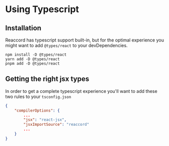 # Using Typescript

## Installation

Reaccord has typescript support built-in, but for the optimal experience you might want to add `@types/react` to your devDependencies.


```bash:no-line-numbers
npm install -D @types/react
yarn add -D @types/react
pnpm add -D @types/react
```

## Getting the right jsx types

In order to get a complete typescript experience you'll want to add these two rules to your `tsconfig.json`

```json
{
    "compilerOptions": {
        ...
        "jsx": "react-jsx",
        "jsxImportSource": "reaccord"
        ...
    }
}
```